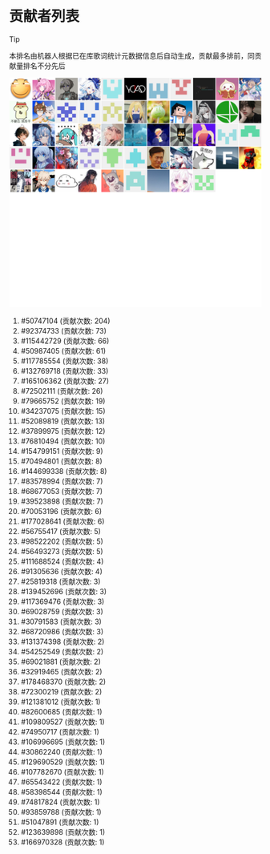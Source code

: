 # 贡献者列表

> [!TIP]
> 本排名由机器人根据已在库歌词统计元数据信息后自动生成，贡献最多排前，同贡献量排名不分先后

![贡献者头像画廊](./CONTRIBUTORS.svg)

1. #50747104 (贡献次数: 204)
2. #92374733 (贡献次数: 73)
3. #115442729 (贡献次数: 66)
4. #50987405 (贡献次数: 61)
5. #117785554 (贡献次数: 38)
6. #132769718 (贡献次数: 33)
7. #165106362 (贡献次数: 27)
8. #72502111 (贡献次数: 26)
9. #79665752 (贡献次数: 19)
10. #34237075 (贡献次数: 15)
11. #52089819 (贡献次数: 13)
12. #37899975 (贡献次数: 12)
13. #76810494 (贡献次数: 10)
14. #154799151 (贡献次数: 9)
15. #70494801 (贡献次数: 8)
16. #144699338 (贡献次数: 8)
17. #83578994 (贡献次数: 7)
18. #68677053 (贡献次数: 7)
19. #39523898 (贡献次数: 7)
20. #70053196 (贡献次数: 6)
21. #177028641 (贡献次数: 6)
22. #56755417 (贡献次数: 5)
23. #98522202 (贡献次数: 5)
24. #56493273 (贡献次数: 5)
25. #111688524 (贡献次数: 4)
26. #91305636 (贡献次数: 4)
27. #25819318 (贡献次数: 3)
28. #139452696 (贡献次数: 3)
29. #117369476 (贡献次数: 3)
30. #69028759 (贡献次数: 3)
31. #30791583 (贡献次数: 3)
32. #68720986 (贡献次数: 3)
33. #131374398 (贡献次数: 2)
34. #54252549 (贡献次数: 2)
35. #69021881 (贡献次数: 2)
36. #32919465 (贡献次数: 2)
37. #178468370 (贡献次数: 2)
38. #72300219 (贡献次数: 2)
39. #121381012 (贡献次数: 1)
40. #82600685 (贡献次数: 1)
41. #109809527 (贡献次数: 1)
42. #74950717 (贡献次数: 1)
43. #106996695 (贡献次数: 1)
44. #30862240 (贡献次数: 1)
45. #129690529 (贡献次数: 1)
46. #107782670 (贡献次数: 1)
47. #65543422 (贡献次数: 1)
48. #58398544 (贡献次数: 1)
49. #74817824 (贡献次数: 1)
50. #93859788 (贡献次数: 1)
51. #51047891 (贡献次数: 1)
52. #123639898 (贡献次数: 1)
53. #166970328 (贡献次数: 1)
